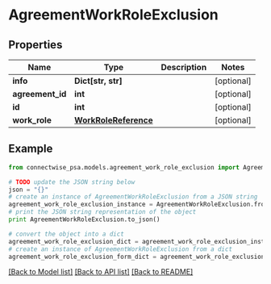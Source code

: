 # AgreementWorkRoleExclusion


## Properties
Name | Type | Description | Notes
------------ | ------------- | ------------- | -------------
**info** | **Dict[str, str]** |  | [optional] 
**agreement_id** | **int** |  | [optional] 
**id** | **int** |  | [optional] 
**work_role** | [**WorkRoleReference**](WorkRoleReference.md) |  | [optional] 

## Example

```python
from connectwise_psa.models.agreement_work_role_exclusion import AgreementWorkRoleExclusion

# TODO update the JSON string below
json = "{}"
# create an instance of AgreementWorkRoleExclusion from a JSON string
agreement_work_role_exclusion_instance = AgreementWorkRoleExclusion.from_json(json)
# print the JSON string representation of the object
print AgreementWorkRoleExclusion.to_json()

# convert the object into a dict
agreement_work_role_exclusion_dict = agreement_work_role_exclusion_instance.to_dict()
# create an instance of AgreementWorkRoleExclusion from a dict
agreement_work_role_exclusion_form_dict = agreement_work_role_exclusion.from_dict(agreement_work_role_exclusion_dict)
```
[[Back to Model list]](../README.md#documentation-for-models) [[Back to API list]](../README.md#documentation-for-api-endpoints) [[Back to README]](../README.md)


